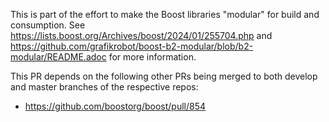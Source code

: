 This is part of the effort to make the Boost libraries "modular" for build and consumption. See https://lists.boost.org/Archives/boost/2024/01/255704.php and https://github.com/grafikrobot/boost-b2-modular/blob/b2-modular/README.adoc for more information.

This PR depends on the following other PRs being merged to both develop and master branches of the respective repos:

- https://github.com/boostorg/boost/pull/854
